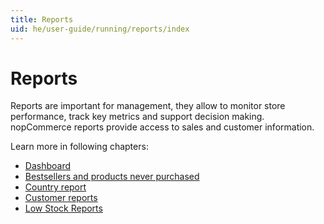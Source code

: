 ```yaml
---
title: Reports
uid: he/user-guide/running/reports/index
---
```


# Reports

Reports are important for management, they allow to monitor store performance, track key metrics and support decision making. nopCommerce reports provide access to sales and customer information.

Learn more in following chapters:

* [Dashboard](xref:he/user-guide/running/reports/dashboard)
* [Bestsellers and products never purchased](xref:he/user-guide/running/reports/bestsellers-never-purchased)
* [Country report](xref:he/user-guide/running/reports/country-report)
* [Customer reports](xref:he/user-guide/running/reports/customer-reports)
* [Low Stock Reports](xref:he/user-guide/running/reports/low-stock-reports)